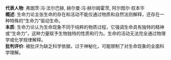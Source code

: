 
**代表人物**: 弗朗茨·冯·法尔巴赫, 赫尔曼·冯·赫尔姆霍茨, 阿尔图尔·叔本华  
**概述**: 生命力论主张生命的存在和活动不能仅通过物质和自然法则解释，还存在一种特殊的“生命力”驱动生命。  
**本质**: 生命力论认为生命现象不同于纯粹的物质过程，它强调生命具有独特的精神或“生命力”，这种力量赋予生物独特的性质和行为。生命的活动无法完全通过物理学或化学规律解释。  
**批判评价**: 被批评为缺乏科学依据，过于神秘化，可能限制了对生命现象的全面科学理解。

